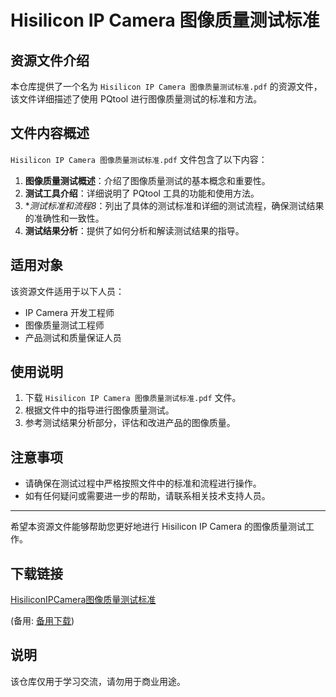 # Hisilicon IP Camera 图像质量测试标准

## 资源文件介绍

本仓库提供了一个名为 `Hisilicon IP Camera 图像质量测试标准.pdf` 的资源文件，该文件详细描述了使用 PQtool 进行图像质量测试的标准和方法。

## 文件内容概述

`Hisilicon IP Camera 图像质量测试标准.pdf` 文件包含了以下内容：

1. **图像质量测试概述**：介绍了图像质量测试的基本概念和重要性。
2. **测试工具介绍**：详细说明了 PQtool 工具的功能和使用方法。
3. **测试标准和流程8*：列出了具体的测试标准和详细的测试流程，确保测试结果的准确性和一致性。
4. **测试结果分析**：提供了如何分析和解读测试结果的指导。

## 适用对象

该资源文件适用于以下人员：

- IP Camera 开发工程师
- 图像质量测试工程师
- 产品测试和质量保证人员

## 使用说明

1. 下载 `Hisilicon IP Camera 图像质量测试标准.pdf` 文件。
2. 根据文件中的指导进行图像质量测试。
3. 参考测试结果分析部分，评估和改进产品的图像质量。

## 注意事项

- 请确保在测试过程中严格按照文件中的标准和流程进行操作。
- 如有任何疑问或需要进一步的帮助，请联系相关技术支持人员。

---

希望本资源文件能够帮助您更好地进行 Hisilicon IP Camera 的图像质量测试工作。

## 下载链接
[HisiliconIPCamera图像质量测试标准](https://pan.quark.cn/s/4cb48159a92b) 

(备用: [备用下载](https://pan.baidu.com/s/1ZLM3BzUEBkhnQkcAT1vPWA?pwd=1234))

## 说明

该仓库仅用于学习交流，请勿用于商业用途。
